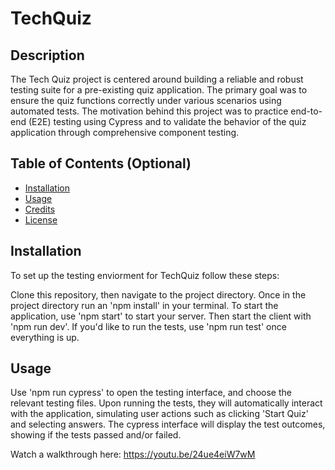 # TechQuiz


## Description

The Tech Quiz project is centered around building a reliable and robust testing suite for a pre-existing quiz application. The primary goal was to ensure the quiz functions correctly under various scenarios using automated tests. The motivation behind this project was to practice end-to-end (E2E) testing using Cypress and to validate the behavior of the quiz application through comprehensive component testing.

## Table of Contents (Optional)


- [Installation](#installation)
- [Usage](#usage)
- [Credits](#credits)
- [License](#license)

## Installation

To set up the testing enviorment for TechQuiz follow these steps: 

Clone this repository, then navigate to the project directory. 
Once in the project directory run an 'npm install' in your terminal.
To start the application, use 'npm start' to start your server. 
Then start the client with 'npm run dev'.
If you'd like to run the tests, use 'npm run test' once everything is up.

## Usage

Use 'npm run cypress' to open the testing interface, and choose the relevant testing files. 
Upon running the tests, they will automatically interact with the application, simulating user actions such as 
clicking 'Start Quiz' and selecting answers. 
The cypress interface will display the test outcomes, showing if the tests passed and/or failed. 

Watch a walkthrough here: https://youtu.be/24ue4eiW7wM